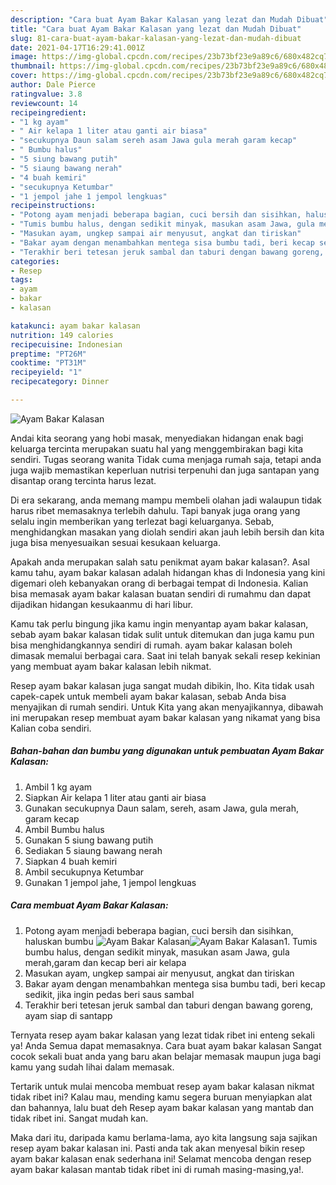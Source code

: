 ```yaml
---
description: "Cara buat Ayam Bakar Kalasan yang lezat dan Mudah Dibuat"
title: "Cara buat Ayam Bakar Kalasan yang lezat dan Mudah Dibuat"
slug: 81-cara-buat-ayam-bakar-kalasan-yang-lezat-dan-mudah-dibuat
date: 2021-04-17T16:29:41.001Z
image: https://img-global.cpcdn.com/recipes/23b73bf23e9a89c6/680x482cq70/ayam-bakar-kalasan-foto-resep-utama.jpg
thumbnail: https://img-global.cpcdn.com/recipes/23b73bf23e9a89c6/680x482cq70/ayam-bakar-kalasan-foto-resep-utama.jpg
cover: https://img-global.cpcdn.com/recipes/23b73bf23e9a89c6/680x482cq70/ayam-bakar-kalasan-foto-resep-utama.jpg
author: Dale Pierce
ratingvalue: 3.8
reviewcount: 14
recipeingredient:
- "1 kg ayam"
- " Air kelapa 1 liter atau ganti air biasa"
- "secukupnya Daun salam sereh asam Jawa gula merah garam kecap"
- " Bumbu halus"
- "5 siung bawang putih"
- "5 siaung bawang nerah"
- "4 buah kemiri"
- "secukupnya Ketumbar"
- "1 jempol jahe 1 jempol lengkuas"
recipeinstructions:
- "Potong ayam menjadi beberapa bagian, cuci bersih dan sisihkan, haluskan bumbu"
- "Tumis bumbu halus, dengan sedikit minyak, masukan asam Jawa, gula merah,garam dan kecap beri air kelapa"
- "Masukan ayam, ungkep sampai air menyusut, angkat dan tiriskan"
- "Bakar ayam dengan menambahkan mentega sisa bumbu tadi, beri kecap sedikit, jika ingin pedas beri saus sambal"
- "Terakhir beri tetesan jeruk sambal dan taburi dengan bawang goreng, ayam siap di santapp"
categories:
- Resep
tags:
- ayam
- bakar
- kalasan

katakunci: ayam bakar kalasan 
nutrition: 149 calories
recipecuisine: Indonesian
preptime: "PT26M"
cooktime: "PT31M"
recipeyield: "1"
recipecategory: Dinner

---
```



![Ayam Bakar Kalasan](https://img-global.cpcdn.com/recipes/23b73bf23e9a89c6/680x482cq70/ayam-bakar-kalasan-foto-resep-utama.jpg)

Andai kita seorang yang hobi masak, menyediakan hidangan enak bagi keluarga tercinta merupakan suatu hal yang menggembirakan bagi kita sendiri. Tugas seorang  wanita Tidak cuma menjaga rumah saja, tetapi anda juga wajib memastikan keperluan nutrisi terpenuhi dan juga santapan yang disantap orang tercinta harus lezat.

Di era  sekarang, anda memang mampu membeli olahan jadi walaupun tidak harus ribet memasaknya terlebih dahulu. Tapi banyak juga orang yang selalu ingin memberikan yang terlezat bagi keluarganya. Sebab, menghidangkan masakan yang diolah sendiri akan jauh lebih bersih dan kita juga bisa menyesuaikan sesuai kesukaan keluarga. 



Apakah anda merupakan salah satu penikmat ayam bakar kalasan?. Asal kamu tahu, ayam bakar kalasan adalah hidangan khas di Indonesia yang kini digemari oleh kebanyakan orang di berbagai tempat di Indonesia. Kalian bisa memasak ayam bakar kalasan buatan sendiri di rumahmu dan dapat dijadikan hidangan kesukaanmu di hari libur.

Kamu tak perlu bingung jika kamu ingin menyantap ayam bakar kalasan, sebab ayam bakar kalasan tidak sulit untuk ditemukan dan juga kamu pun bisa menghidangkannya sendiri di rumah. ayam bakar kalasan boleh dimasak memalui berbagai cara. Saat ini telah banyak sekali resep kekinian yang membuat ayam bakar kalasan lebih nikmat.

Resep ayam bakar kalasan juga sangat mudah dibikin, lho. Kita tidak usah capek-capek untuk membeli ayam bakar kalasan, sebab Anda bisa menyajikan di rumah sendiri. Untuk Kita yang akan menyajikannya, dibawah ini merupakan resep membuat ayam bakar kalasan yang nikamat yang bisa Kalian coba sendiri.

<!--inarticleads1-->

##### Bahan-bahan dan bumbu yang digunakan untuk pembuatan Ayam Bakar Kalasan:

1. Ambil 1 kg ayam
1. Siapkan  Air kelapa 1 liter atau ganti air biasa
1. Gunakan secukupnya Daun salam, sereh, asam Jawa, gula merah, garam kecap
1. Ambil  Bumbu halus
1. Gunakan 5 siung bawang putih
1. Sediakan 5 siaung bawang nerah
1. Siapkan 4 buah kemiri
1. Ambil secukupnya Ketumbar
1. Gunakan 1 jempol jahe, 1 jempol lengkuas




<!--inarticleads2-->

##### Cara membuat Ayam Bakar Kalasan:

1. Potong ayam menjadi beberapa bagian, cuci bersih dan sisihkan, haluskan bumbu
<img src="https://img-global.cpcdn.com/steps/5479198e36a5656b/160x128cq70/ayam-bakar-kalasan-langkah-memasak-1-foto.jpg" alt="Ayam Bakar Kalasan"><img src="https://img-global.cpcdn.com/steps/fa3f00c70bf20bee/160x128cq70/ayam-bakar-kalasan-langkah-memasak-1-foto.jpg" alt="Ayam Bakar Kalasan">1. Tumis bumbu halus, dengan sedikit minyak, masukan asam Jawa, gula merah,garam dan kecap beri air kelapa
1. Masukan ayam, ungkep sampai air menyusut, angkat dan tiriskan
1. Bakar ayam dengan menambahkan mentega sisa bumbu tadi, beri kecap sedikit, jika ingin pedas beri saus sambal
1. Terakhir beri tetesan jeruk sambal dan taburi dengan bawang goreng, ayam siap di santapp




Ternyata resep ayam bakar kalasan yang lezat tidak ribet ini enteng sekali ya! Anda Semua dapat memasaknya. Cara buat ayam bakar kalasan Sangat cocok sekali buat anda yang baru akan belajar memasak maupun juga bagi kamu yang sudah lihai dalam memasak.

Tertarik untuk mulai mencoba membuat resep ayam bakar kalasan nikmat tidak ribet ini? Kalau mau, mending kamu segera buruan menyiapkan alat dan bahannya, lalu buat deh Resep ayam bakar kalasan yang mantab dan tidak ribet ini. Sangat mudah kan. 

Maka dari itu, daripada kamu berlama-lama, ayo kita langsung saja sajikan resep ayam bakar kalasan ini. Pasti anda tak akan menyesal bikin resep ayam bakar kalasan enak sederhana ini! Selamat mencoba dengan resep ayam bakar kalasan mantab tidak ribet ini di rumah masing-masing,ya!.

